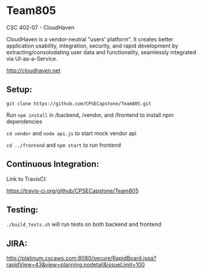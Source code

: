 # Team805
CSC 402-07 - CloudHaven

CloudHaven is a vendor-neutral "users' platform". It creates better application usability, integration, security, and rapid development by extracting/consolodating user data and functionality, seamlessly integrated via UI-as-a-Service.

http://cloudhaven.net


## Setup:
`git clone https://github.com/CPSECapstone/Team805.git`

Run `npm install` in /backend, /vendor, and /frontend to install npm dependencies

`cd vendor` and `node api.js` to start mock vendor api

`cd ../frontend` and `npm start` to run frontend

## Continuous Integration:
Link to TravisCI:

https://travis-ci.org/github/CPSECapstone/Team805

## Testing:
`./build_tests.sh` will run tests on both backend and frontend

## JIRA:
http://platinum.cscaws.com:8080/secure/RapidBoard.jspa?rapidView=43&view=planning.nodetail&issueLimit=100 
